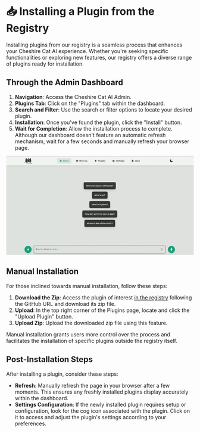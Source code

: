 # &#128229; Installing a Plugin from the Registry

Installing plugins from our registry is a seamless process that enhances your Cheshire Cat AI experience. Whether you're seeking specific functionalities or exploring new features, our registry offers a diverse range of plugins ready for installation.

## Through the Admin Dashboard

1. **Navigation**: Access the Cheshire Cat AI Admin.
2. **Plugins Tab**: Click on the "Plugins" tab within the dashboard.
3. **Search and Filter**: Use the search or filter options to locate your desired plugin.
4. **Installation**: Once you've found the plugin, click the "Install" button.
5. **Wait for Completion**: Allow the installation process to complete. Although our dashboard doesn't feature an automatic refresh mechanism, wait for a few seconds and manually refresh your browser page.


![Admin plugin install from registry](../assets/img/admin_screenshots/install-plugin-from-registry.gif)

## Manual Installation

For those inclined towards manual installation, follow these steps:

1. **Download the Zip**: Access the plugin of interest [in the registry](https://github.com/cheshire-cat-ai/plugins) following the GitHub URL and download its zip file.
2. **Upload**: In the top right corner of the Plugins page, locate and click the "Upload Plugin" button.
3. **Upload Zip**: Upload the downloaded zip file using this feature.

Manual installation grants users more control over the process and facilitates the installation of specific plugins outside the registry itself.

## Post-Installation Steps

After installing a plugin, consider these steps:

- **Refresh**: Manually refresh the page in your browser after a few moments. This ensures any freshly installed plugins display accurately within the dashboard.
- **Settings Configuration**: If the newly installed plugin requires setup or configuration, look for the cog icon associated with the plugin. Click on it to access and adjust the plugin's settings according to your preferences.